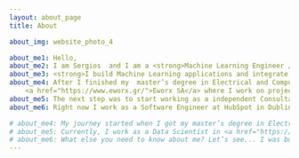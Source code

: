 ```yaml
---
layout: about_page
title: About

about_img: website_photo_4   

about_me1: Hello,
about_me2: I am Sergios  and I am a <strong>Machine Learning Engineer / Full Stack Web Developer</strong>
about_me3: <strong>I build Machine Learning applications and integrate them to Web and Mobile Applications</strong>. But most importantly, I help companies develop their AI products and increase their business value through Data Science.
about_me4: After I finished my  master’s degree in Electrical and Computer Engineering, I worked as a Data Scientist in 
    <a href="https://www.eworx.gr/">Eworx SA</a> where I work on projects with different European Union agencies. In fact I ended up becoming a Full Stack Developer.
about_me5: The next step was to start working as a independent Consultant / Freelancer in order to reach more companies and work on projects I am passionate about.
about_me6: Right now I work as a Software Engineer at HubSpot in Dublin - Ireland as part of the Machine Learning Infrastructure team.  

# about_me4: My journey started when I got my master’s degree in Electrical Engineering and Computer Science. It was the last two years of my studies when I got in touch with Machine Learning and it really absorbed me. As a result, my thesis was about the development of a Computer Vision framework using Deep Learning algorithms and GPU programming.
# about_me5: Currently, I work as a Data Scientist in <a href="https://www.eworx.gr/">Eworx SA</a>, in Athens, Greece where I primarily design <strong>Recommendation Systems</strong> leveraging Natural Language Processing and Data-centric Web Backends. As a matter of fact, I am going kinda full-stack developer. We are cooperating with big European Union organizations on projects such as European Training Foundation Database, CEDEFOP (European Centre for the Development of Vocational Training) and Skills Panorama websites.
# about_me6: What else you need to know about me? Let’s see... I was born and raised in Sparta, Greece and I always was curious about Mathematics and Physics. Engineering was just the optimal way to satisfy my curiosity about all these different things. In my free time, you will find me playing the guitar, exploring the world or discussing about economics,politics and ... well almost anything else.
---
```


